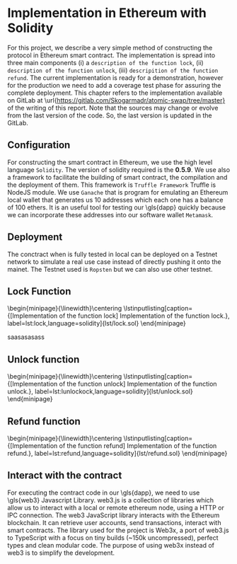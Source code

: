 # Implementation in Ethereum with Solidity

For this project, we  describe a very simple method of constructing the protocol in Ethereum smart contract. The implementation is spread into three main components (i) a `description of the function lock`, (ii) `description of the function unlock`, (iii) `descripition of the function refund`. The current implementation is ready for a demonstration, however for the production we need to add a coverage test phase for assuring the complete  deployment.
This chapter refers to the implementation available on GitLab at \url{https://gitlab.com/Skogarmadr/atomic-swap/tree/master} of the writing of this report. Note that the sources may change or evolve from the last version of the code. So, the last version is updated in the GitLab. 

## Configuration

For constructing the smart contract in Ethereum, we use the high level language `Solidity`. The version of solidity required is the **0.5.9**.
We use also a framework to facilitate the building of smart contract, the compilation and the deployment of them. This framework is `Truffle Framework` Truffle is NodeJS module. We use `Ganache` that is program for emulating an Ethereum local wallet that generates us 10 addresses which each one has a balance of 100 ethers. It is an useful tool for testing our \gls{dapp} quickly because we can incorporate these addresses into our software wallet `Metamask`.

## Deployment

The conctract when is fully tested in local can be deployed on a Testnet network to simulate a real use case instead of directly pushing it onto the mainet. The Testnet used is `Ropsten` but we can also use other testnet.

## Lock Function

\begin{minipage}{\linewidth}\centering
\lstinputlisting[caption={[Implementation of the function lock] Implementation of the function lock.}, label=lst:lock,language=solidity]{lst/lock.sol}
\end{minipage}

saasasasass

## Unlock function


\begin{minipage}{\linewidth}\centering
\lstinputlisting[caption={[Implementation of the function unlock] Implementation of the function unlock.}, label=lst:lunlockock,language=solidity]{lst/unlock.sol}
\end{minipage}


## Refund function


\begin{minipage}{\linewidth}\centering
\lstinputlisting[caption={[Implementation of the function refund] Implementation of the function refund.}, label=lst:refund,language=solidity]{lst/refund.sol}
\end{minipage}


## Interact with the contract

For executing the contract code in our \gls{dapp}, we need to use \gls{web3} Javascript Library. web3.js is a collection of libraries which allow us to interact with a local or remote ethereum node, using a HTTP or IPC connection. The web3 JavaScript library interacts with the Ethereum blockchain. It can retrieve user accounts, send transactions, interact with smart contracts. The library used for the project is Web3x, a port of web3.js to TypeScript with a focus on tiny builds (~150k uncompressed), perfect types and clean modular code. The purpose of using web3x instead of web3 is to simplify the development.
